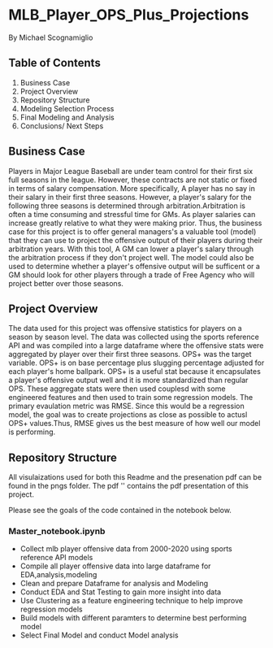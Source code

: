 # MLB_Player_OPS_Plus_Projections
By Michael Scognamiglio
## Table of Contents
1. Business Case 
1. Project Overview  
1. Repository Structure
1. Modeling Selection Process
1. Final Modeling and Analysis
1. Conclusions/ Next Steps
## Business Case
Players in Major League Baseball are under team control for their first six full seasons in the league. However, these contracts are not static or fixed in terms of salary compensation. More specifically, A player has no say in their salary in their first three seasons. However, a player's salary for the following three seasons is determined through arbitration.Arbitration is often a time consuming and stressful time for GMs. As player salaries can increase greatly relative to what they were making prior. Thus, the business case for this project is to offer general managers's a valuable tool (model) that they can use to project the offensive output of their players during their arbitration years. With this tool, A GM can lower a player's salary through the  arbitration process if they don't project well. The model could also be used to determine whether a player's offensive output will be sufficent or a GM should look for other players through a trade of Free Agency who will project better over those seasons. 
## Project Overview 
The data used for this project was offensive statistics for players on a season by season level. The data was collected using the sports reference API and was compiled into a large dataframe where the offensive stats were aggregated by player over their first three seasons. OPS+ was the target variable. OPS+ is on base percentage plus slugging percentage adjusted for each player's home ballpark. OPS+ is a useful stat because it encapsulates a player's offensive output well and it is more standardized than regular OPS.  These aggregate stats were then used couplesd with some engineered features and then used to train some regression models. The primary evaulation metric was RMSE. Since this would be a regression model, the goal was to create projections as close as possible to actusl OPS+ values.Thus, RMSE gives us the best measure of how well our model is performing.
## Repository Structure 
All visulaizations used for both this Readme and the presenation pdf can be found in the pngs folder.
 The pdf '' contains the  pdf presentation of this project.
 
Please see the goals of the code contained in the notebook below. 
 ### Master_notebook.ipynb
  - Collect mlb player offensive data from 2000-2020 using sports reference API  models
  - Compile all player offensive data into large dataframe for EDA,analysis,modeling
  - Clean and prepare Dataframe for analysis and Modeling
  - Conduct EDA and Stat Testing to gain more insight into data
  - Use Clustering as a feature engineering technique to help improve regression models
  - Build models with different paramters to determine best performing model
  - Select Final Model and conduct Model analysis
  
